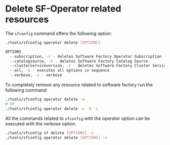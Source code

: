# Delete SF-Operator related resources

The `sfconfig` command offers the following option:

```sh
./tools/sfconfig operator delete [OPTIONS]

OPTIONS
  --subscription, -s - deletes Software Factory Operator Subscription
  --catalogsource, -S - deletes Software Factory Catalog Source
  --clusterserviceversion, -c - deletes Software Factory Cluster Service Version
  --all, -a - executes all options in sequence
  --verbose, -v - verbose
```

To completely remove any resource related to software factory run the following command:

```sh
./tools/sfconfig operator delete -a
# OR
./tools/sfconfig operator delete -s -S -c
```

All the commands related to `sfconfig` with the operator option can be executed with the verbose option.

```sh
./tools/sfconfig sf delete [OPTIONS] -v
./tools/sfconfig operator delete [OPTIONS] -v
```